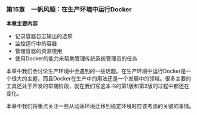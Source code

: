 ### 第15章　一帆风顺：在生产环境中运行Docker

**本章主要内容**

+ 记录容器日志输出的选项
+ 监控运行中的容器
+ 管理容器的资源使用
+ 使用Docker的能力来帮助管理传统系统管理员的任务

本章中我们会讨论生产环境中会遇到的一些话题。在生产环境中运行Docker是一个很大的主题，而且Docker在生产中的用法还是一个发展中的领域。很多主要的工具还处于开发的早期阶段，就在我们写这本书的第1版和第2版的过程中都还在变化。

本章中我们将重点关注一些从动荡环境迁移到稳定环境时应该考虑的关键的事情。

